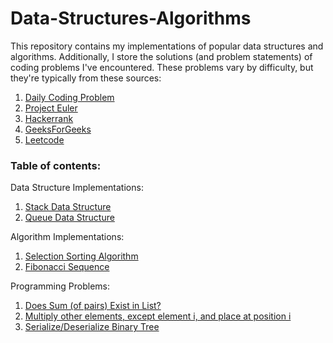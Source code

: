 # Data-Structures-Algorithms
This repository contains my implementations of popular data structures and algorithms. Additionally, I store the solutions (and problem statements) of coding problems I've encountered. These problems vary by difficulty, but they're typically from these sources: 
1. [Daily Coding Problem](https://www.dailycodingproblem.com/)
2. [Project Euler](https://projecteuler.net/)
3. [Hackerrank](https://www.hackerrank.com/)
4. [GeeksForGeeks](https://www.geeksforgeeks.org/)
5. [Leetcode](https://leetcode.com/)

### Table of contents: 

Data Structure Implementations: 
1. [Stack Data Structure](https://github.com/dev-segal/Data-Structures-Algorithms/blob/master/Stack/stack.py)
2. [Queue Data Structure](https://github.com/dev-segal/Data-Structures-Algorithms/blob/master/Queue/Queue.java)


Algorithm Implementations: 
1. [Selection Sorting Algorithm](https://github.com/dev-segal/Data-Structures-Algorithms/blob/master/Sorting/selection-sort/SelectionSort.java)
2. [Fibonacci Sequence](https://github.com/dev-segal/Data-Structures-Algorithms/blob/master/FibonacciSequence/CalculateFibSequence.java)


Programming Problems: 
1. [Does Sum (of pairs) Exist in List?](https://github.com/dev-segal/Data-Structures-Algorithms/blob/master/Daily/easy/ProblemOne.java)
2. [Multiply other elements, except element i, and place at position i](https://github.com/dev-segal/Data-Structures-Algorithms/blob/master/Daily/hard/ProblemTwo.java)
3. [Serialize/Deserialize Binary Tree](https://github.com/dev-segal/Data-Structures-Algorithms/blob/master/Daily/medium/ProblemThree.java)

